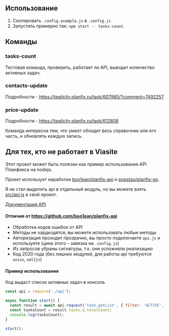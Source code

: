 ## Использование
1. Скопировать `.config.example.js` в `.config.js`
2. Запустить примерно так: `npm start -- tasks-count`.

## Команды

### tasks-count
Тестовая команда, проверить, работает ли API, выводит количество активных задач.

### contacts-update
Подробности - https://tagilcity.planfix.ru/task/607985/?comment=7492257

### price-update
Подробности - https://tagilcity.planfix.ru/task/612808

Команда интересна тем, что умеет обходит весь справочник или его часть, и обновлять каждую запись.

## Для тех, кто не работает в Viasite
Этот проект может быть полезен как пример использования API Планфикса на nodejs.

Проект использует наработки [boo1ean/planfix-api](https://github.com/boo1ean/planfix-api) и [popstas/planfix-go](https://github.com/popstas/planfix-go).

Я не стал выделять api в отдельный модуль, но вы можете взять [src/api.js](src/api.js) в свой проект.

[Документация API](https://planfix.ru/docs/Список_функций).

#### Отличия от https://github.com/boo1ean/planfix-api
- Обработка кодов ошибок от API
- Методы не хардкодятся, вы можете использовать любые методы
- Авторизация проходит прозрачно, вы просто подключаете `api.js` и используете (цена этого - завязка на `.config.js`)
- Из запросов убраны сигнатуры, т.к. они усложняли реализацию
- Код 2020 года (без лишних модулей, для работы api требуются `axios`, `xml2js`)

#### Пример использования
Код выдаст список активных задач в консоль
``` js
const api = require('./api');

async function start() {
  const result = await api.request('task.getList', { filter: 'ACTIVE', pageCurrent: 0 });
  const tasksCount = result.tasks.$.totalCount;
  console.log(tasksCount);
}

start();
```
